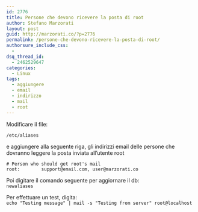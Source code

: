 ```yaml
---
id: 2776
title: Persone che devono ricevere la posta di root
author: Stefano Marzorati
layout: post
guid: http://marzorati.co/?p=2776
permalink: /persone-che-devono-ricevere-la-posta-di-root/
authorsure_include_css:
  - 
dsq_thread_id:
  - 2462529647
categories:
  - Linux
tags:
  - aggiungere
  - email
  - indirizzo
  - mail
  - root
---
```

Modificare il file:   

<code>/etc/aliases</code>   

e aggiungere alla seguente riga, gli indirizzi email delle persone che dovranno leggere la posta inviata all&#8217;utente root


  `# Person who should get root's mail`   
  `root:		support@email.com, user@marzorati.co`   

Poi digitare il comando seguente per aggiornare il db:   
`newaliases`

Per effettuare un test, digita:  
`echo "Testing message" | mail -s "Testing from server" root@localhost`